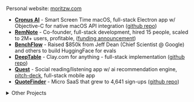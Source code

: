
Personal website: [moritzw.com](https://moritzw.com)

- [**Cronus AI**](https://cronushq.com/) - Smart Screen Time macOS, full-stack Electron app w/ Objective-C for native macOS API integration ([github repo](https://github.com/moritzWa/cronus))
- [**RemNote**](http://remnote.com) - Co-founder, full-stack development, hired 15 people, scaled to 2M+ users, profitable, ([funding announcement](https://www.generalcatalyst.com/stories/why-general-catalyst-invested-in-remnote))
- [**BenchFlow**](http://benchflow.ai/) - Raised $850k from Jeff Dean (Chief Scientist @ Google) and others to build HuggingFace for evals
- [**DeepTable**](https://deeptable.app/) - Clay.com for anything - full-stack implementation ([github repo](https://github.com/moritzWa/deeptable))
- [**Quest**](https://www.getquest.co/) - Social reading/listening app w/ ai recommendation engine, [pitch-deck](https://pitch.com/v/quest-rci4ih), full-stack mobile app
- [**QuoteFinder**](https://quotefinder.co/) - Micro SaaS that grew to 4,641 sign-ups ([github repo](https://github.com/moritzWa/ai-quote-finder))

<details>
  
<summary>Other Projects</summary>
  
2025
- **[Company SEO Analysis](https://github.com/moritzWa/company-seo-analysis)** - Using browser-use/base for complex data enrichment
- **[GitHub Graph Scraper](https://github.com/moritzWa/github-scraper-scripts)** - Developer recruitment tool
- **[BugDetectionBench](https://github.com/moritzWa/BugDetectionBench)** - Benchmark scraper and dataset for ai code review bots
- [**DemandFlow AI**](https://www.demandflow-ai.com/) - Human-level ai-content content at scale (WIP)
- [**Pandora AI**](https://www.pandoraexperts.com/) - Autonomous expert network for better PE/M&A dd, 1-week sprint
- [**Sage Care**](https://sagecoaches.com) - AI health coaching platform research and customer discovery
- **YouOnASticker.com** - Custom sticker creation micro SaaS (incl. fb ads optimization)

2024
- [**Procio**](https://www.procio.ai/) - Autonomous procurement for critical industries (customer discovery incl. w [Navy supplier](https://advancedacousticconcepts.com))
- [**Sendit**](https://www.senditai.co/) - Uncouple engineering and marketing, several customer discovery calls
- [**ChurnShield**](https://pitch.com/v/churnshield-babtj8) - AI customer churn solution (hackathon project)
- [**Age Motivation**](https://chromewebstore.google.com/detail/febbcejjonlekadhjeldcljckdibjobk) - New Tab Chrome Extension with 286 users
- [**RunPod**](https://runpod.io) - Technical writing: [Introduction to vLLM and PagedAttention](https://www.runpod.io/blog/introduction-to-vllm-and-pagedattention)
- [**Trellis**](https://runtrellis.com) - Technical SEO writing and built pgvector integration [demo](https://github.com/moritzWa/trellis-pgvector-demo)

</details>
